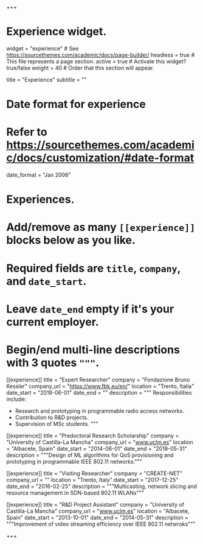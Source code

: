 +++
# Experience widget.
widget = "experience"  # See https://sourcethemes.com/academic/docs/page-builder/
headless = true  # This file represents a page section.
active = true  # Activate this widget? true/false
weight = 40  # Order that this section will appear.

title = "Experience"
subtitle = ""

# Date format for experience
#   Refer to https://sourcethemes.com/academic/docs/customization/#date-format
date_format = "Jan 2006"

# Experiences.
#   Add/remove as many `[[experience]]` blocks below as you like.
#   Required fields are `title`, `company`, and `date_start`.
#   Leave `date_end` empty if it's your current employer.
#   Begin/end multi-line descriptions with 3 quotes `"""`.
[[experience]]
  title = "Expert Researcher"
  company = "Fondazione Bruno Kessler"
  company_url = "https://www.fbk.eu/en/"
  location = "Trento, Italia"
  date_start = "2018-06-01"
  date_end = ""
  description = """
  Responsibilities include:
  
  * Research and prototyping in programmable radio access networks.
  * Contribution to R&D projects.
  * Supervision of MSc students.
  """

[[experience]]
  title = "Predoctoral Research Scholarship"
  company = "University of Castilla-La Mancha"
  company_url = "www.uclm.es"
  location = "Albacete, Spain"
  date_start = "2014-06-01"
  date_end = "2018-05-31"
  description = """Design of ML algorithms for QoS provisioning and prototyping in programmable IEEE 802.11 networks."""

[[experience]]
  title = "Visiting Researcher"
  company = "CREATE-NET"
  company_url = ""
  location = "Trento, Italy"
  date_start = "2017-12-25"
  date_end = "2016-02-25"
  description = """Multicasting, network slicing and resource management in SDN-based 802.11 WLANs"""

[[experience]]
  title = "R&D Project Assistant"
  company = "University of Castilla-La Mancha"
  company_url = "www.uclm.es"
  location = "Albacete, Spain"
  date_start = "2013-10-01"
  date_end = "2014-05-31"
  description = """Improvement of video streaming efficiency over IEEE 802.11 netwroks"""

+++
